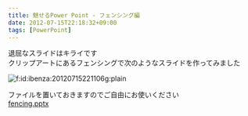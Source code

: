 ```yaml
---
title: 魅せるPower Point - フェンシング編
date: 2012-07-15T22:18:32+09:00
tags: [PowerPoint]
---
```


退屈なスライドはキライです  
クリップアートにあるフェンシングで次のようなスライドを作ってみました

<span itemscope itemtype="http://schema.org/Photograph"><img src="/2012/07/15/221832/20120715221106.gif" alt="f:id:ibenza:20120715221106g:plain" title="f:id:ibenza:20120715221106g:plain" class="hatena-fotolife" itemprop="image"></span>

ファイルを置いておきますのでご自由にお使いください  
[fencing\.pptx](http://i-beam.org/pub/fencing.pptx)


